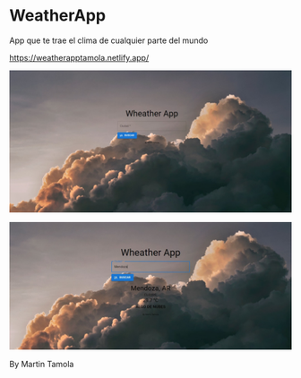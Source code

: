 # WeatherApp

App que te trae el clima de cualquier parte del mundo 

https://weatherapptamola.netlify.app/

![](/s1.jpeg)

![](/s2.jpeg)

By Martin Tamola
